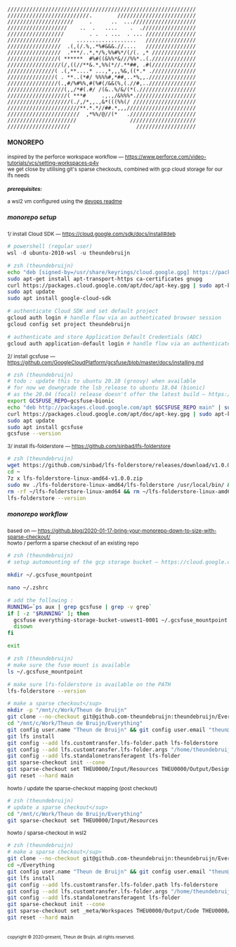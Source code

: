 ```
////////////////////////////////////////////////////////////
//////////////////////////.        /////////////////////////
/////////////////////     .      ..  ...////////////////////
///////////////////    ..  .   ....    .  ./////////////////
//////////////////        . .  . ...  . ... ////////////////
/////////////////     ...................   ////////////////
/////////////////  .(,(/.%,.*%#&&&.//....   ////////////////
/////////////////  .***/..*,*/%,%%#%*/(/(. ,* //////////////
////////////////( ******  #%#((&%%*&///%%*..(.//////////////
/////////////////(/,((//**&.*,%%(*//.**##, .#(//////////////
///////////////( .(,**....* ...,*,,,%&,((*.* .//////////////
///////////////( . **..(*#/ %%%%#,*##,..*%,,.///////////////
////////////////(.,#/%#%%,#(%#(/&&(%,(.//#,..///////////////
//////////////////(,,/*#(.#/ /(&..%/&/(*(.//////////////////
///////////////////( ***#     .,.,/&%%%*.///////////////////
////////////////////(./,/*,,.,&*(((%%(/ ////////////////////
///////////////////////**.*.*//##.*,,,//////////////////////
///////////////////////  ,*%%/@//(*   ./////////////////////
//////////////////////                 /////////////////////
////////////////////                     ///////////////////
```
#### MONOREPO
<sup>inspired by the perforce workspace workflow — https://www.perforce.com/video-tutorials/vcs/setting-workspaces-p4v  
we get close by utilising git's sparse checkouts, combined with gcp cloud storage for our lfs needs</sup>\
<br/>
<sup><b>_prerequisites:_</b>\
\
a wsl2 vm configured using the [devops readme](DEVOPS.md)
</sup>

##### monorepo setup
<sup>1/ install Cloud SDK — https://cloud.google.com/sdk/docs/install#deb</sup>  
```powershell
# powershell (regular user)
wsl -d ubuntu-2010-wsl -u theundebruijn
``` 
```zsh
# zsh (theundebruijn)
echo "deb [signed-by=/usr/share/keyrings/cloud.google.gpg] https://packages.cloud.google.com/apt cloud-sdk main" | sudo tee -a /etc/apt/sources.list.d/google-cloud-sdk.list
sudo apt-get install apt-transport-https ca-certificates gnupg
curl https://packages.cloud.google.com/apt/doc/apt-key.gpg | sudo apt-key --keyring /usr/share/keyrings/cloud.google.gpg add -
sudo apt update
sudo apt install google-cloud-sdk

# authenticate Cloud SDK and set default project
gcloud auth login # handle flow via an authenticated browser session
gcloud config set project theundebruijn

# authenticate and store Application Default Credentials (ADC)  
gcloud auth application-default login # handle flow via an authenticated browser session
```
<sup>2/ install gcsfuse — https://github.com/GoogleCloudPlatform/gcsfuse/blob/master/docs/installing.md</sup>  
```zsh
# zsh (theundebruijn)
# todo : update this to ubuntu 20.10 (groovy) when available
# for now we downgrade the lsb_release to ubuntu 18.04 (bionic)
# as the 20.04 (focal) release doesn't offer the latest build — https://github.com/GoogleCloudPlatform/gcsfuse/issues/477
export GCSFUSE_REPO=gcsfuse-bionic
echo "deb http://packages.cloud.google.com/apt $GCSFUSE_REPO main" | sudo tee /etc/apt/sources.list.d/gcsfuse.list
curl https://packages.cloud.google.com/apt/doc/apt-key.gpg | sudo apt-key add -
sudo apt update
sudo apt install gcsfuse
gcsfuse --version
```
<sup>3/ install lfs-folderstore — https://github.com/sinbad/lfs-folderstore</sup>  
```zsh
# zsh (theundebruijn)
wget https://github.com/sinbad/lfs-folderstore/releases/download/v1.0.0/lfs-folderstore-linux-amd64-v1.0.0.zip -P ~
cd ~
7z x lfs-folderstore-linux-amd64-v1.0.0.zip
sudo mv ./lfs-folderstore-linux-amd64/lfs-folderstore /usr/local/bin/ && sudo chmod +x /usr/local/bin/lfs-folderstore
rm -rf ~/lfs-folderstore-linux-amd64 && rm ~/lfs-folderstore-linux-amd64-v1.0.0.zip
lfs-folderstore --version
```
##### monorepo workflow
<sup>based on — https://github.blog/2020-01-17-bring-your-monorepo-down-to-size-with-sparse-checkout/</sup>  
<sup>howto / perform a sparse checkout of an existing repo</sup>  
```zsh
# zsh (theundebruijn)
# setup automounting of the gcp storage bucket — https://cloud.google.com/storage

mkdir ~/.gcsfuse_mountpoint

nano ~/.zshrc

# add the following :
RUNNING=`ps aux | grep gcsfuse | grep -v grep`
if [ -z "$RUNNING" ]; then
  gcsfuse everything-storage-bucket-uswest1-0001 ~/.gcsfuse_mountpoint > /dev/null 2>&1 &
  disown
fi

exit
```
```zsh
# zsh (theundebruijn)
# make sure the fuse mount is available
ls ~/.gcsfuse_mountpoint

# make sure lfs-folderstore is available on the PATH
lfs-folderstore --version

# make a sparse checkout</sup>  
mkdir -p "/mnt/c/Work/Theun de Bruijn"
git clone --no-checkout git@github.com-theundebruijn:theundebruijn/Everything.git "/mnt/c/Work/Theun de Bruijn/Everything"
cd "/mnt/c/Work/Theun de Bruijn/Everything"
git config user.name "Theun de Bruijn" && git config user.email "theun@theundebruijn.com"
git lfs install
git config --add lfs.customtransfer.lfs-folder.path lfs-folderstore
git config --add lfs.customtransfer.lfs-folder.args "/home/theundebruijn/.gcsfuse_mountpoint"
git config --add lfs.standalonetransferagent lfs-folder
git sparse-checkout init --cone
git sparse-checkout set THEU0000/Input/Resources THEU0000/Output/Design THEU0001/Input/Resources THEU0001/Output/Publishing THEU0001/Output/3D
git reset --hard main
```
<sup>howto / update the sparse-checkout mapping (post checkout)</sup>  
```zsh
# zsh (theundebruijn)
# update a sparse checkout</sup>  
cd "/mnt/c/Work/Theun de Bruijn/Everything"
git sparse-checkout set THEU0000/Input/Resources
```
<sup>howto / sparse-checkout in wsl2</sup>  
```zsh
# zsh (theundebruijn)
# make a sparse checkout</sup>  
git clone --no-checkout git@github.com-theundebruijn:theundebruijn/Everything.git ~/Everything
cd ~/Everything
git config user.name "Theun de Bruijn" && git config user.email "theun@theundebruijn.com"
git lfs install
git config --add lfs.customtransfer.lfs-folder.path lfs-folderstore
git config --add lfs.customtransfer.lfs-folder.args "/home/theundebruijn/.gcsfuse_mountpoint"
git config --add lfs.standalonetransferagent lfs-folder
git sparse-checkout init --cone
git sparse-checkout set _meta/Workspaces THEU0000/Output/Code THEU0000/Input/Tools/Studio THEU0001/Output/Code
git reset --hard main
```
<br/>
<sub><sup>copyright © 2020-present, Theun de Bruijn. all rights reserved.</sup></sub>
